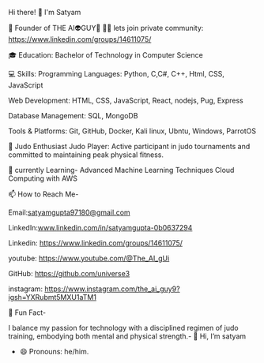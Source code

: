 Hi there! 👋 I'm Satyam

🚀 Founder of THE AI👽GUY🤖 🧠💡
lets join private community: https://www.linkedin.com/groups/14611075/ 

🎓 Education:
Bachelor of Technology in Computer Science

💻 Skills: 
Programming Languages: Python, C,C#, C++, Html, CSS, JavaScript 

Web Development: HTML, CSS, JavaScript, React, nodejs, Pug, Express

Database Management: SQL, MongoDB

Tools & Platforms: Git, GitHub, Docker, Kali linux, Ubntu, Windows, ParrotOS

🥋 Judo Enthusiast
Judo Player: Active participant in judo tournaments and committed to maintaining peak physical fitness.

🌱 currently Learning-
Advanced Machine Learning Techniques
Cloud Computing with AWS

📫 How to Reach Me-

Email:satyamgupta97180@gmail.com 

LinkedIn:www.linkedin.com/in/satyamgupta-0b0637294

Linkedin: https://www.linkedin.com/groups/14611075/ 

youtube: https://www.youtube.com/@The_AI_gUi

GitHub: https://github.com/universe3

instagram: https://www.instagram.com/the_ai_guy9?igsh=YXRubmt5MXU1aTM1

🚀 Fun Fact-

I balance my passion for technology with a disciplined regimen of judo training, embodying both mental and physical strength.- 👋 Hi, I’m satyam 

- 😄 Pronouns: he/him.
